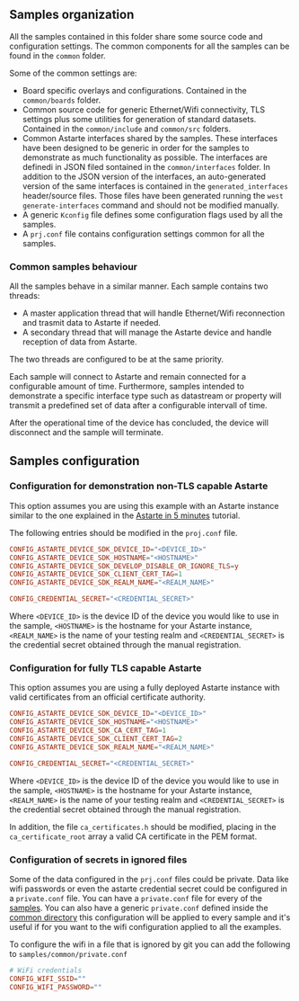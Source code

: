 <!--
Copyright 2024 SECO Mind Srl

SPDX-License-Identifier: Apache-2.0
-->

## Samples organization

All the samples contained in this folder share some source code and configuration settings.
The common components for all the samples can be found in the `common` folder.

Some of the common settings are:
- Board specific overlays and configurations. Contained in the `common/boards` folder.
- Common source code for generic Ethernet/Wifi connectivity, TLS settings plus some utilities for
  generation of standard datasets. Contained in the `common/include` and `common/src` folders.
- Common Astarte interfaces shared by the samples. These interfaces have been designed to be generic
  in order for the samples to demonstrate as much functionality as possible.
  The interfaces are definedi in JSON filed sontained in the `common/interfaces` folder.
  In addition to the JSON version of the interfaces, an auto-generated version of the same interfaces
  is contained in the `generated_interfaces` header/source files. Those files have been generated
  running the `west generate-interfaces` command and should not be modified manually.
- A generic `Kconfig` file defines some configuration flags used by all the samples.
- A `prj.conf` file contains configuration settings common for all the samples.

### Common samples behaviour

All the samples behave in a similar manner.
Each sample contains two threads:
- A master application thread that will handle Ethernet/Wifi reconnection and trasmit data to
  Astarte if needed.
- A secondary thread that will manage the Astarte device and handle reception of data from Astarte.

The two threads are configured to be at the same priority.

Each sample will connect to Astarte and remain connected for a configurable amount of time.
Furthermore, samples intended to demonstrate a specific interface type such as datastream or
property will transmit a predefined set of data after a configurable intervall of time.

After the operational time of the device has concluded, the device will disconnect and the sample
will terminate.

## Samples configuration

### Configuration for demonstration non-TLS capable Astarte

This option assumes you are using this example with an Astarte instance similar to the
one explained in the
[Astarte in 5 minutes](https://docs.astarte-platform.org/astarte/latest/010-astarte_in_5_minutes.html)
tutorial.

The following entries should be modified in the `proj.conf` file.
```conf
CONFIG_ASTARTE_DEVICE_SDK_DEVICE_ID="<DEVICE_ID>"
CONFIG_ASTARTE_DEVICE_SDK_HOSTNAME="<HOSTNAME>"
CONFIG_ASTARTE_DEVICE_SDK_DEVELOP_DISABLE_OR_IGNORE_TLS=y
CONFIG_ASTARTE_DEVICE_SDK_CLIENT_CERT_TAG=1
CONFIG_ASTARTE_DEVICE_SDK_REALM_NAME="<REALM_NAME>"

CONFIG_CREDENTIAL_SECRET="<CREDENTIAL_SECRET>"
```
Where `<DEVICE_ID>` is the device ID of the device you would like to use in the sample, `<HOSTNAME>`
is the hostname for your Astarte instance, `<REALM_NAME>` is the name of your testing realm and
`<CREDENTIAL_SECRET>` is the credential secret obtained through the manual registration.

### Configuration for fully TLS capable Astarte

This option assumes you are using a fully deployed Astarte instance with valid certificates from
an official certificate authority.

```conf
CONFIG_ASTARTE_DEVICE_SDK_DEVICE_ID="<DEVICE_ID>"
CONFIG_ASTARTE_DEVICE_SDK_HOSTNAME="<HOSTNAME>"
CONFIG_ASTARTE_DEVICE_SDK_CA_CERT_TAG=1
CONFIG_ASTARTE_DEVICE_SDK_CLIENT_CERT_TAG=2
CONFIG_ASTARTE_DEVICE_SDK_REALM_NAME="<REALM_NAME>"

CONFIG_CREDENTIAL_SECRET="<CREDENTIAL_SECRET>"
```
Where `<DEVICE_ID>` is the device ID of the device you would like to use in the sample, `<HOSTNAME>`
is the hostname for your Astarte instance, `<REALM_NAME>` is the name of your testing realm and
`<CREDENTIAL_SECRET>` is the credential secret obtained through the manual registration.

In addition, the file `ca_certificates.h` should be modified, placing in the `ca_certificate_root`
array a valid CA certificate in the PEM format.

### Configuration of secrets in ignored files

Some of the data configured in the `prj.conf` files could be private.
Data like wifi passwords or even the astarte credential secret could be configured in a `private.conf` file.
You can have a `private.conf` file for every of the [samples](https://github.com/secomind/astarte-device-sdk-zephyr/tree/master/samples).
You can also have a generic `private.conf` defined inside the [common directory](https://github.com/secomind/astarte-device-sdk-zephyr/tree/master/samples/common)
this configuration will be applied to every sample and it's useful if for you want to the wifi configuration applied to all the examples.

To configure the wifi in a file that is ignored by git you can add the following to `samples/common/private.conf`
```conf
# WiFi credentials
CONFIG_WIFI_SSID=""
CONFIG_WIFI_PASSWORD=""
```
